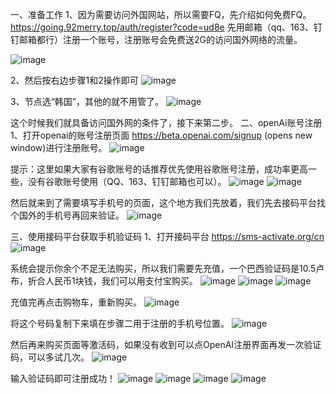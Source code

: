 一、准备工作
1、因为需要访问外国网站，所以需要FQ，先介绍如何免费FQ。
https://going.92merry.top/auth/register?code=ud8e 先用邮箱（qq、163、钉钉邮箱都行）注册一个账号，注册账号会免费送2G的访问国外网络的流量。

![image](https://user-images.githubusercontent.com/10142906/220526823-acec7372-0772-4034-aca8-51969b80dc30.png)

2、然后按右边步骤1和2操作即可
![image](https://user-images.githubusercontent.com/10142906/220526853-cbbab17f-7d51-4184-92c5-fa285fb88263.png)

3、节点选“韩国”，其他的就不用管了。
![image](https://user-images.githubusercontent.com/10142906/220526887-60099040-b3b8-475b-8a1c-90e7d00a5645.png)


这个时候我们就具备访问国外网的条件了，接下来第二步。
二、openAi账号注册
1、打开openai的账号注册页面 https://beta.openai.com/signup (opens new window)进行注册账号。
![image](https://user-images.githubusercontent.com/10142906/220526923-2021a09c-35d1-4fc7-8afc-93f5fc9c46cc.png)


提示：这里如果大家有谷歌账号的话推荐优先使用谷歌账号注册，成功率更高一些，没有谷歌账号使用（QQ、163、钉钉邮箱也可以）。
![image](https://user-images.githubusercontent.com/10142906/220526970-b163ebda-867b-4b54-9ff1-3a41f226d729.png)
![image](https://user-images.githubusercontent.com/10142906/220526994-00882e3e-00ee-486e-a17f-edf575875434.png)

然后就来到了需要填写手机号的页面，这个地方我们先放着，我们先去接码平台找个国外的手机号再回来验证。
![image](https://user-images.githubusercontent.com/10142906/220527018-7abdd3ed-4e17-4475-87de-eaed0bb48d56.png)


三、使用接码平台获取手机验证码
1、打开接码平台 https://sms-activate.org/cn
![image](https://user-images.githubusercontent.com/10142906/220527053-b155883a-3bdc-45e0-9d69-c54c124481eb.png)

系统会提示你余个不足无法购买，所以我们需要先充值，一个巴西验证码是10.5卢布，折合人民币1块钱，我们可以用支付宝购买。
![image](https://user-images.githubusercontent.com/10142906/220527072-1ddeae6a-b9b2-4f74-b2bb-064438f139d6.png)
![image](https://user-images.githubusercontent.com/10142906/220527103-ed17e9be-661d-4977-8dc7-1d12f0030f75.png)
![image](https://user-images.githubusercontent.com/10142906/220527125-e95d7363-a2ba-4aa6-9015-143442ed2844.png)


充值完再点击购物车，重新购买。
![image](https://user-images.githubusercontent.com/10142906/220527146-985b3f7d-2e76-4e20-8202-c3451140ea46.png)


将这个号码复制下来填在步骤二用于注册的手机号位置。
![image](https://user-images.githubusercontent.com/10142906/220527189-33e8c538-421a-4631-81aa-72cd0493107c.png)


然后再来购买页面等激活码，如果没有收到可以点OpenAI注册界面再发一次验证码，可以多试几次。
![image](https://user-images.githubusercontent.com/10142906/220527236-221b429e-36ab-4ed4-9299-2ee865d1b57c.png)


输入验证码即可注册成功！
![image](https://user-images.githubusercontent.com/10142906/220527257-88d045df-d134-4dc5-b3bd-09395b4fa17e.png)
![image](https://user-images.githubusercontent.com/10142906/220527277-e7f9a422-2a7b-490e-84fd-b4a517d87bfb.png)
![image](https://user-images.githubusercontent.com/10142906/220527292-d5cad59b-39d9-4f12-aa85-68e5614e3d5a.png)
![image](https://user-images.githubusercontent.com/10142906/220527315-ef7c5142-4cbb-4620-a905-8ff9fff2d901.png)
